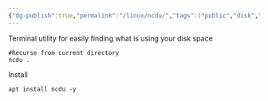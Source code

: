 ```yaml
---
{"dg-publish":true,"permalink":"/linux/ncdu/","tags":["public","disk","debian","linux","tool"]}
---
```



Terminal utility for easily finding what is using your disk space

```
#Recurse from current directory
ncdu .
```

Install
```
apt install ncdu -y
```
